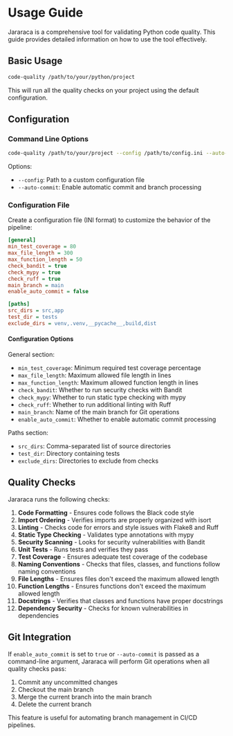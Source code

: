 # Usage Guide

Jararaca is a comprehensive tool for validating Python code quality. This guide provides detailed information on how to use the tool effectively.

## Basic Usage

```bash
code-quality /path/to/your/python/project
```

This will run all the quality checks on your project using the default configuration.

## Configuration

### Command Line Options

```bash
code-quality /path/to/your/project --config /path/to/config.ini --auto-commit
```

Options:
- `--config`: Path to a custom configuration file
- `--auto-commit`: Enable automatic commit and branch processing

### Configuration File

Create a configuration file (INI format) to customize the behavior of the pipeline:

```ini
[general]
min_test_coverage = 80
max_file_length = 300
max_function_length = 50
check_bandit = true
check_mypy = true
check_ruff = true
main_branch = main
enable_auto_commit = false

[paths]
src_dirs = src,app
test_dir = tests
exclude_dirs = venv,.venv,__pycache__,build,dist
```

#### Configuration Options

General section:
- `min_test_coverage`: Minimum required test coverage percentage
- `max_file_length`: Maximum allowed file length in lines
- `max_function_length`: Maximum allowed function length in lines
- `check_bandit`: Whether to run security checks with Bandit
- `check_mypy`: Whether to run static type checking with mypy
- `check_ruff`: Whether to run additional linting with Ruff
- `main_branch`: Name of the main branch for Git operations
- `enable_auto_commit`: Whether to enable automatic commit processing

Paths section:
- `src_dirs`: Comma-separated list of source directories
- `test_dir`: Directory containing tests
- `exclude_dirs`: Directories to exclude from checks

## Quality Checks

Jararaca runs the following checks:

1. **Code Formatting** - Ensures code follows the Black code style
2. **Import Ordering** - Verifies imports are properly organized with isort
3. **Linting** - Checks code for errors and style issues with Flake8 and Ruff
4. **Static Type Checking** - Validates type annotations with mypy
5. **Security Scanning** - Looks for security vulnerabilities with Bandit
6. **Unit Tests** - Runs tests and verifies they pass
7. **Test Coverage** - Ensures adequate test coverage of the codebase
8. **Naming Conventions** - Checks that files, classes, and functions follow naming conventions
9. **File Lengths** - Ensures files don't exceed the maximum allowed length
10. **Function Lengths** - Ensures functions don't exceed the maximum allowed length
11. **Docstrings** - Verifies that classes and functions have proper docstrings
12. **Dependency Security** - Checks for known vulnerabilities in dependencies

## Git Integration

If `enable_auto_commit` is set to `true` or `--auto-commit` is passed as a command-line argument, Jararaca will perform Git operations when all quality checks pass:

1. Commit any uncommitted changes
2. Checkout the main branch
3. Merge the current branch into the main branch
4. Delete the current branch

This feature is useful for automating branch management in CI/CD pipelines. 